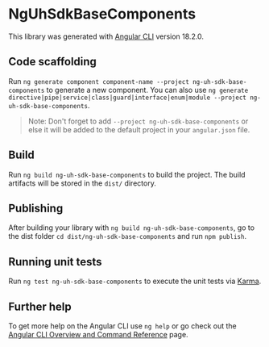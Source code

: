 # NgUhSdkBaseComponents

This library was generated with [Angular CLI](https://github.com/angular/angular-cli) version 18.2.0.

## Code scaffolding

Run `ng generate component component-name --project ng-uh-sdk-base-components` to generate a new component. You can also use `ng generate directive|pipe|service|class|guard|interface|enum|module --project ng-uh-sdk-base-components`.
> Note: Don't forget to add `--project ng-uh-sdk-base-components` or else it will be added to the default project in your `angular.json` file. 

## Build

Run `ng build ng-uh-sdk-base-components` to build the project. The build artifacts will be stored in the `dist/` directory.

## Publishing

After building your library with `ng build ng-uh-sdk-base-components`, go to the dist folder `cd dist/ng-uh-sdk-base-components` and run `npm publish`.

## Running unit tests

Run `ng test ng-uh-sdk-base-components` to execute the unit tests via [Karma](https://karma-runner.github.io).

## Further help

To get more help on the Angular CLI use `ng help` or go check out the [Angular CLI Overview and Command Reference](https://angular.dev/tools/cli) page.
